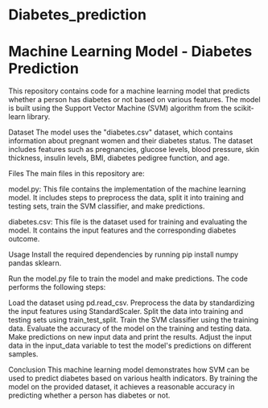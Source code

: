 # Diabetes_prediction
# Machine Learning Model - Diabetes Prediction
This repository contains code for a machine learning model that predicts whether a person has diabetes or not based on various features. The model is built using the Support Vector Machine (SVM) algorithm from the scikit-learn library.

Dataset
The model uses the "diabetes.csv" dataset, which contains information about pregnant women and their diabetes status. The dataset includes features such as pregnancies, glucose levels, blood pressure, skin thickness, insulin levels, BMI, diabetes pedigree function, and age.

Files
The main files in this repository are:

model.py: This file contains the implementation of the machine learning model. It includes steps to preprocess the data, split it into training and testing sets, train the SVM classifier, and make predictions.

diabetes.csv: This file is the dataset used for training and evaluating the model. It contains the input features and the corresponding diabetes outcome.

Usage
Install the required dependencies by running pip install numpy pandas sklearn.

Run the model.py file to train the model and make predictions. The code performs the following steps:

Load the dataset using pd.read_csv.
Preprocess the data by standardizing the input features using StandardScaler.
Split the data into training and testing sets using train_test_split.
Train the SVM classifier using the training data.
Evaluate the accuracy of the model on the training and testing data.
Make predictions on new input data and print the results.
Adjust the input data in the input_data variable to test the model's predictions on different samples.

Conclusion
This machine learning model demonstrates how SVM can be used to predict diabetes based on various health indicators. By training the model on the provided dataset, it achieves a reasonable accuracy in predicting whether a person has diabetes or not.

